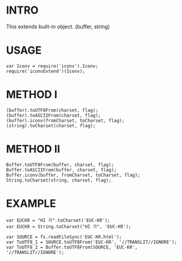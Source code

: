 INTRO
========

This extends built-in object. (buffer, string)


USAGE
========

    var Iconv = require('iconv').Iconv;
    require('iconvExtend')(Iconv);


METHOD I
=========

    (buffer).toUTF8From(charset, flag);
    (buffer).toASCIIFrom(charset, flag);
    (buffer).iconv(fromCharset, toCharset, flag);
    (string).toCharset(charset, flag);


METHOD II
=========
	
	Buffer.toUTF8From(buffer, charset, flag);
	Buffer.toASCIIFrom(buffer, charset, flag);
    Buffer.iconv(buffer, fromCharset, toCharset, flag);
	String.toCharset(string, charset, flag);


EXAMPLE
========

    var EUCKR = "HI 가".toCharset('EUC-KR');
    var EUCKR = String.toCharset("HI 가", 'EUC-KR');

	var SOURCE = fs.readFileSync('EUC-KR.html');
	var ToUTF8_1 = SOURCE.toUTF8From('EUC-KR', '//TRANSLIT//IGNORE');
	var ToUTF8_2 = Buffer.toUTF8From(SOURCE, 'EUC-KR', '//TRANSLIT//IGNORE');
